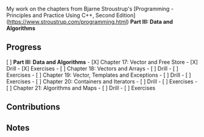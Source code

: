 My work on the chapters from Bjarne Stroustrup's [Programming - Principles and Practice Using C++, Second Edition] (https://www.stroustrup.com/programming.html) **Part III: Data and Algorithms**

## Progress
[ ] **Part III: Data and Algorithms**
    - [X] Chapter 17: Vector and Free Store
      - [X] Drill
      - [X] Exercises
    - [ ] Chapter 18: Vectors and Arrays
      - [ ] Drill
      - [ ] Exercises
    - [ ] Chapter 19: Vector, Templates and Exceptions
      - [ ] Drill
      - [ ] Exercises
    - [ ] Chapter 20: Containers and Iterators
      - [ ] Drill
      - [ ] Exercises
    - [ ] Chapter 21: Algorithms and Maps
      - [ ] Drill
      - [ ] Exercises
      
      
## Contributions

## Notes

